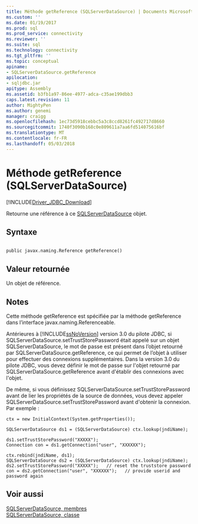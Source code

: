 ```yaml
---
title: Méthode getReference (SQLServerDataSource) | Documents Microsoft
ms.custom: ''
ms.date: 01/19/2017
ms.prod: sql
ms.prod_service: connectivity
ms.reviewer: ''
ms.suite: sql
ms.technology: connectivity
ms.tgt_pltfrm: ''
ms.topic: conceptual
apiname:
- SQLServerDataSource.getReference
apilocation:
- sqljdbc.jar
apitype: Assembly
ms.assetid: b3fb1a97-86ee-4977-adca-c35ae199dbb3
caps.latest.revision: 11
author: MightyPen
ms.author: genemi
manager: craigg
ms.openlocfilehash: 1ec73d5918cebbc5a3c8ccd8261fc492717d8660
ms.sourcegitcommit: 1740f3090b168c0e809611a7aa6fd514075616bf
ms.translationtype: MT
ms.contentlocale: fr-FR
ms.lasthandoff: 05/03/2018
---
```

# <a name="getreference-method-sqlserverdatasource"></a>Méthode getReference (SQLServerDataSource)
[!INCLUDE[Driver_JDBC_Download](../../../includes/driver_jdbc_download.md)]

  Retourne une référence à ce [SQLServerDataSource](../../../connect/jdbc/reference/sqlserverdatasource-class.md) objet.  
  
## <a name="syntax"></a>Syntaxe  
  
```  
  
public javax.naming.Reference getReference()  
```  
  
## <a name="return-value"></a>Valeur retournée  
 Un objet de référence.  
  
## <a name="remarks"></a>Notes  
 Cette méthode getReference est spécifiée par la méthode getReference dans l’interface javax.naming.Referenceable.  
  
 Antérieures à [!INCLUDE[ssNoVersion](../../../includes/ssnoversion_md.md)] version 3.0 du pilote JDBC, si SQLServerDataSource.setTrustStorePassword était appelé sur un objet SQLServerDataSource, le mot de passe est présent dans l’objet retourné par SQLServerDataSource.getReference, ce qui permet de l’objet à utiliser pour effectuer des connexions supplémentaires. Dans la version 3.0 du pilote JDBC, vous devez définir le mot de passe sur l'objet retourné par SQLServerDataSource.getReference avant d'établir des connexions avec l'objet.  
  
 De même, si vous définissez SQLServerDataSource.setTrustStorePassword avant de lier les propriétés de la source de données, vous devez appeler SQLServerDataSource.setTrustStorePassword avant d'obtenir la connexion. Par exemple :  
  
```  
ctx = new InitialContext(System.getProperties());  
  
SQLServerDataSource ds1 = (SQLServerDataSource) ctx.lookup(jndiName);  
  
ds1.setTrustStorePassword("XXXXX");  
Connection con = ds1.getConnection("user", "XXXXXX");  
  
ctx.rebind(jndiName, ds1);  
SQLServerDataSource ds2 = (SQLServerDataSource) ctx.lookup(jndiName);  
ds2.setTrustStorePassword("XXXXX");   // reset the truststore password  
con = ds2.getConnection("user", "XXXXXX");   // provide userid and password again  
```  
  
## <a name="see-also"></a>Voir aussi  
 [SQLServerDataSource, membres](../../../connect/jdbc/reference/sqlserverdatasource-members.md)   
 [SQLServerDataSource, classe](../../../connect/jdbc/reference/sqlserverdatasource-class.md)  
  
  

